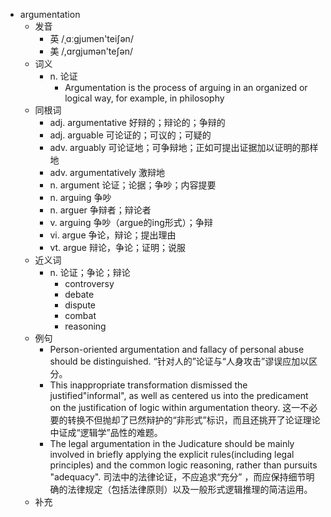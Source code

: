 - argumentation
  - 发音
    - 英 /ˌɑːgjumen'teiʃən/
    - 美 /,ɑrɡjumən'teʃən/
  - 词义
    - n. 论证
      - Argumentation is the process of arguing in an organized or logical way, for example, in philosophy
  - 同根词
    - adj. argumentative 好辩的；辩论的；争辩的
    - adj. arguable 可论证的；可议的；可疑的
    - adv. arguably 可论证地；可争辩地；正如可提出证据加以证明的那样地
    - adv. argumentatively 激辩地
    - n. argument 论证；论据；争吵；内容提要
    - n. arguing 争吵
    - n. arguer 争辩者；辩论者
    - v. arguing 争吵（argue的ing形式）；争辩
    - vi. argue 争论，辩论；提出理由
    - vt. argue 辩论，争论；证明；说服
  - 近义词
    - n. 论证；争论；辩论
      - controversy
      - debate
      - dispute
      - combat
      - reasoning
  - 例句
    - Person-oriented argumentation and fallacy of personal abuse should be distinguished. “针对人的”论证与“人身攻击”谬误应加以区分。
    - This inappropriate transformation dismissed the justified"informal", as well as centered us into the predicament on the justification of logic within argumentation theory. 这一不必要的转换不但抛却了已然辩护的“非形式”标识，而且还挑开了论证理论中证成“逻辑学”品性的难题。
    - The legal argumentation in the Judicature should be mainly involved in briefly applying the explicit rules(including legal principles) and the common logic reasoning, rather than pursuits "adequacy". 司法中的法律论证，不应追求“充分” ，而应保持细节明确的法律规定（包括法律原则）以及一般形式逻辑推理的简洁运用。
  - 补充